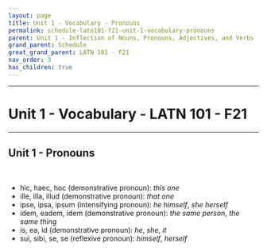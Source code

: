 ```yaml
---
layout: page
title: Unit 1 - Vocabulary - Pronouns
permalink: schedule-latn101-f21-unit-1-vocabulary-pronouns
parent: Unit 1 - Inflection of Nouns, Pronouns, Adjectives, and Verbs
grand_parent: Schedule
great_grand_parent: LATN 101 - F21
nav_order: 3
has_children: true
---
```

***

# Unit 1 - Vocabulary - LATN 101 - F21

***

## Unit 1 - Pronouns
&nbsp;
- hic, haec, hoc (demonstrative pronoun): *this one*
- ille, illa, illud (demonstrative pronoun): *that one*
- ipse, ipsa, ipsum (intensifying pronoun): *he himself*, *she herself*
- idem, eadem, idem (demonstrative pronoun): *the same person*, *the same thing*
- is, ea, id (demonstrative pronoun): *he*, *she*, *it*
- sui, sibi, se, se (reflexive pronoun): *himself*, *herself*
